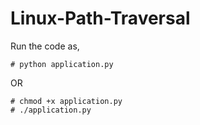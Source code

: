 # Linux-Path-Traversal

Run the code as,
```
# python application.py
```

OR

```
# chmod +x application.py
# ./application.py
```
